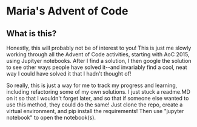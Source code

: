 # Maria's Advent of Code

## What is this?
Honestly, this will probably not be of interest to you! This is just me slowly working through all the Advent of Code activities, starting with AoC 2015, using Jupityer notebooks. After I find a solution, I then google the solution to see other ways people have solved it--and invariably find a cool, neat way I could have solved it that I hadn't thought of!

So really, this is just a way for me to track my progress and learning, including refactoring some of my own solutions. I just stuck a readme.MD on it so that I wouldn't forget later, and so that if someone else wanted to use this method, they could do the same! Just clone the repo, create a virtual environment, and pip install the requirements! Then use "jupyter notebook" to open the notebook(s).
